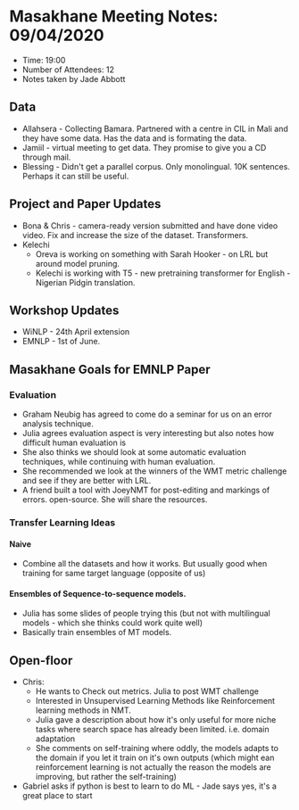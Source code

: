 # Masakhane Meeting Notes: 09/04/2020

- Time: 19:00
- Number of Attendees: 12
- Notes taken by Jade Abbott

## Data

- Allahsera - Collecting Bamara. Partnered with a centre in CIL in Mali and they have some data. Has the data and is formating the data. 
- Jamiil - virtual meeting to get data. They promise to give you a CD through mail. 
- Blessing - Didn't get a parallel corpus. Only monolingual. 10K sentences. Perhaps it can still be useful. 

## Project and Paper Updates


- Bona & Chris - camera-ready version submitted and have done video video. Fix and increase the size of the dataset. Transformers. 
- Kelechi 
    - Oreva is working on something with Sarah Hooker - on LRL but around model pruning. 
    - Kelechi is working with T5 - new pretraining transformer for English - Nigerian Pidgin translation. 

## Workshop Updates

- WiNLP - 24th April extension
- EMNLP - 1st of June. 

## Masakhane Goals for EMNLP Paper

### Evaluation
- Graham Neubig has agreed to come do a seminar for us on an error analysis technique.
- Julia agrees evaluation aspect is very interesting but also notes how difficult human evaluation is
- She also thinks we should look at some automatic evaluation techniques, while continuing with human evaluation. 
- She recommended we look at the winners of the WMT metric challenge and see if they are better with LRL. 
- A friend built a tool with JoeyNMT for post-editing and markings of errors. open-source. She will share the resources. 

### Transfer Learning Ideas

#### Naive
- Combine all the datasets and how it works. But usually good when training for same target language (opposite of us)

#### Ensembles of Sequence-to-sequence models.
- Julia has some slides of people trying this (but not with multilingual models - which she thinks could work quite well)
- Basically train ensembles of MT models. 

## Open-floor

- Chris:
    - He wants to Check out metrics. Julia to post WMT challenge
    - Interested in Unsupervised Learning Methods like Reinforcement learning methods in NMT. 
    - Julia gave a description about how it's only useful for more niche tasks where search space has already been limited. i.e. domain adaptation
    - She comments on self-training where oddly, the models adapts to the domain if you let it train on it's own outputs (which might ean reinforcement learning is not actually the reason the models are improving, but rather the self-training)  
- Gabriel asks if python is best to learn to do ML - Jade says yes, it's a great place to start